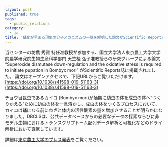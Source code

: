 ```yaml
---
layout: post
published: true
tags:
  - public_relations
category:
  - ja
title: '蛹化が早まる現象の分子メカニズムの一端を解明した論文がScientific Reports誌に掲載されました'
---
```

当センターの坊農 秀雅 特任准教授が参加する、国立大学法人東京農工大学大学院農学研究院生物生産科学部門 天竺桂 弘子准教授らの研究グループによる論文 “Superoxide dismutase down-regulation and the oxidative stress is required to initiate pupation in Bombyx mori” がScientific Reports誌に掲載されました。
論文はオープンアクセスで、下記URLからご覧いただけます。
[https://doi.org/10.1038/s41598-019-51163-3](https://doi.org/10.1038/s41598-019-51163-3)   

チョウ目昆虫であるカイコ (Bombyx mori)が蛹期に幼虫の体を成虫の体へ“つくりかえる”ために幼虫の体を一旦溶かし、成虫の体をつくるプロセスにおいて、カイコは蛹になる前にわざと体内の活性酸素の量を増加させることが明らかになりました。DBCLSは、公共データベースからの必要なデータの探索ならびに非モデル生物におけるトランスクリプトーム配列データ解析と可視化などのドライ解析において貢献しています。   

詳細は[東京農工大学のプレス発表](https://www.tuat.ac.jp/outline/disclosure/pressrelease/2019/20191028_01.html)をご覧ください。


